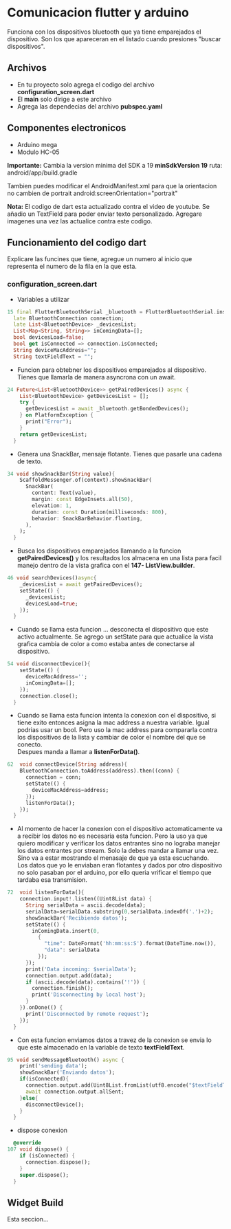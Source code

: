 # Comunicacion flutter y arduino

Funciona con los dispositivos bluetooth que ya tiene emparejados el dispositivo. Son los que apareceran en el listado cuando presiones "buscar dispositivos".

## Archivos

- En tu proyecto solo agrega el codigo del archivo **configuration_screen.dart**
- El **main** solo dirige a este archivo
- Agrega las dependecias del archivo **pubspec.yaml**

## Componentes electronicos

- Arduino mega
- Modulo HC-05

**Importante:** Cambia la version minima del SDK a 19
  **minSdkVersion 19** ruta: android/app/build.gradle

Tambien puedes modificar el AndroidManifest.xml para que la orientacion no cambien de portrait android:screenOrientation="portrait"

**Nota:** El codigo de dart esta actualizado contra el video de youtube. Se añadio un TextField para poder enviar texto personalizado. Agregare imagenes una vez las actualice contra este codigo.

## Funcionamiento del codigo dart

Explicare las funcines que tiene, agregue un numero al inicio que representa el numero de la fila en la que esta.

### configuration_screen.dart

- Variables a utilizar

```dart
15 final FlutterBluetoothSerial _bluetooth = FlutterBluetoothSerial.instance;   
  late BluetoothConnection connection;
  late List<BluetoothDevice> _devicesList;
  List<Map<String, String>> inComingData=[];
  bool devicesLoad=false;
  bool get isConnected => connection.isConnected;
  String deviceMacAddress="";
  String textFieldText = "";
```

- Funcion para obtebner los dispositivos emparejados al dispositivo. Tienes que llamarla de manera asyncrona con un await.

```dart
24 Future<List<BluetoothDevice>> getPairedDevices() async {
    List<BluetoothDevice> getDevicesList = [];
    try {
      getDevicesList = await _bluetooth.getBondedDevices();
    } on PlatformException {
      print("Error");
    }
    return getDevicesList;
  }
```

- Genera una SnackBar, mensaje flotante. Tienes que pasarle una cadena de texto.

```dart
34 void showSnackBar(String value){
    ScaffoldMessenger.of(context).showSnackBar(
      SnackBar(
        content: Text(value),
        margin: const EdgeInsets.all(50),
        elevation: 1,
        duration: const Duration(milliseconds: 800),
        behavior: SnackBarBehavior.floating,
      ),
    );
  }
```

- Busca los dispositivos emparejados llamando a la funcion **getPairedDevices()** y los resultados los almacena en una lista para facil manejo dentro de la vista grafica con el **147- ListView.builder**.

```dart
46 void searchDevices()async{
    _devicesList = await getPairedDevices();
    setState(() {
      _devicesList;
      devicesLoad=true;
    });
  }
```

- Cuando se llama esta funcion ... desconecta el dispositivo que este activo actualmente. Se agrego un setState para que actualice la vista grafica cambia de color a como estaba antes de conectarse al dispositivo.

```dart
54 void disconnectDevice(){
    setState(() {
      deviceMacAddress='';
      inComingData=[];
    });
    connection.close();
  }
```

- Cuando se llama esta funcion intenta la conexion con el dispositivo, si tiene exito entonces asigna la mac address a nuestra variable. Igual podrias usar un bool. Pero uso la mac address para compararla contra los dispositivos de la lista y cambiar de color el nombre del que se conecto.\
Despues manda a llamar a **listenForData()**.

```dart
62  void connectDevice(String address){
    BluetoothConnection.toAddress(address).then((conn) {
      connection = conn;
      setState(() {
        deviceMacAddress=address;
      });
      listenForData();
    });
  }
```

- Al momento de hacer la conexion con el dispositivo actomaticamente va a recibir los datos no es necesaria esta funcion. Pero la uso ya que quiero modificar y verificar los datos entrantes sino no lograba manejar los datos entrantes por stream.
Solo la debes mandar a llamar una vez. Sino va a  estar mostrando el menasaje de que ya esta escuchando.\
Los datos que yo le enviaban eran flotantes y dados por otro dispositivo no solo pasaban por el arduino, por ello queria vrificar el tiempo que tardaba esa transmision.

```dart
72  void listenForData(){
    connection.input!.listen((Uint8List data) {
      String serialData = ascii.decode(data);
      serialData=serialData.substring(0,serialData.indexOf('.')+2);
      showSnackBar('Recibiendo datos');
      setState(() {
        inComingData.insert(0,
          {
            "time": DateFormat('hh:mm:ss:S').format(DateTime.now()),
            "data": serialData
          });
      });
      print('Data incoming: $serialData');
      connection.output.add(data);
      if (ascii.decode(data).contains('!')) {
        connection.finish();
        print('Disconnecting by local host');
      }
    }).onDone(() {
      print('Disconnected by remote request');
    });
  }
```

- Con esta funcion enviamos datos a travez de la conexion se envia lo que este almacenado en la variable de texto **textFieldText**.

```dart
95 void sendMessageBluetooth() async {
    print('sending data');
    showSnackBar('Enviando datos');
    if(isConnected){
      connection.output.add(Uint8List.fromList(utf8.encode("$textFieldText" "\r\n")));
      await connection.output.allSent;
    }else{
      disconnectDevice();
    }
  }
```

- dispose conexion

```dart
  @override
107 void dispose() {
    if (isConnected) {
      connection.dispose();
    }
    super.dispose();
  }
```

## Widget Build

Esta seccion...
